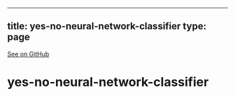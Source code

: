 
---
title: yes-no-neural-network-classifier
type: page
---

[See on GitHub](https://github.com/jakeroggenbuck/yes-no-neural-network-classifier/)

# yes-no-neural-network-classifier